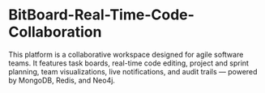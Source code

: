 # BitBoard-Real-Time-Code-Collaboration
This platform is a collaborative workspace designed for agile software teams. It features task boards, real-time code editing, project and sprint planning, team visualizations, live notifications, and audit trails — powered by MongoDB, Redis, and Neo4j.
